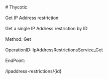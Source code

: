 <br>#     Thycotic</br>
<br>Get IP Address restriction</br>
<br>Get a single IP Address restriction by ID</br>
<br>Method: Get</br>
<br>OperationID: IpAddressRestrictionsService_Get</br>
<br>EndPoint:</br>
<br>/ipaddress-restrictions/{id}</br>
